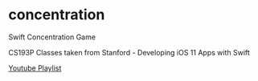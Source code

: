 # concentration
Swift Concentration Game

CS193P Classes taken from Stanford - Developing iOS 11 Apps with Swift

[Youtube Playlist](https://www.youtube.com/playlist?list=PL3d_SFOiG7_8ofjyKzX6Nl1wZehbdiZC_)


